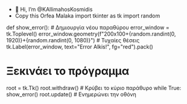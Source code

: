 - 👋 Hi, I’m @KAllimahosKosmidis
- Copy this Orfea Malaka
 import tkinter as tk
import random

def show_error():
    # Δημιουργία νέου παραθύρου
    error_window = tk.Toplevel()
    error_window.geometry(f"200x100+{random.randint(0, 1920)}+{random.randint(0, 1080)}")  # Τυχαίες θέσεις
    tk.Label(error_window, text="Error Alkis!", fg="red").pack()

# Ξεκινάει το πρόγραμμα
root = tk.Tk()
root.withdraw()  # Κρύβει το κύριο παράθυρο
while True:
    show_error()
    root.update()  # Ενημερώνει την οθόνη

